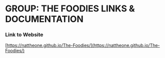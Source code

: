 GROUP: THE FOODIES LINKS & DOCUMENTATION
============================
### Link to Website
[https://nattheone.github.io/The-Foodies/](https://nattheone.github.io/The-Foodies/)
